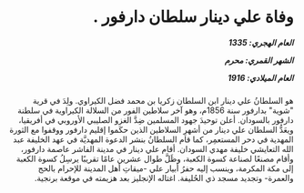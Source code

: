 <h1 dir="rtl">وفاة علي دينار سلطان دارفور .</h1>

<h5 dir="rtl">العام الهجري:  1335

الشهر القمري: محرم

العام الميلادي: 1916</h5>

<p dir="rtl">هو السلطانُ علي دينار ابن السلطان زكريا بن محمد فضل الكيراوي. ولِدَ في قرية "شوية" بدارفور سنة 1856م، وهو آخر سلاطين الفور من السلالة الكيراوية في سلطنة دارفور بالسودان. أعلن توحيدَ جهود المسلمين ضِدَّ الغزو الصليبي الأوروبي في أفريقيا، ويعَدُّ السلطان علي دينار من أشهرِ السلاطين الذين حكَموا إقليم دارفور ووقفوا مع الثورة المهدية في دحر المستعمِر، كما قام السلطانُ بنشر الدعوة المهديَّة في عهد الخليفة عبد الله التعايشي خليفة مهدي السودان. أقام علي دينار في مدينة الفاشر عاصمة دارفور، وأقام مصنعًا لصناعة كسوة الكعبة، وظَلَّ طوال عشرين عامًا تقريبًا يرسِلُ كسوة الكعبة إلى مكة المكرمة، وينسب إليه حفرُ أبيار علي -ميقاتِ أهل المدينة للإحرام بالحج والعمرة- وتجديد مسجد ذي الحُليفة. اغتاله الإنجليز بعد هزيمته في موقعة برنجية.</p></br>
